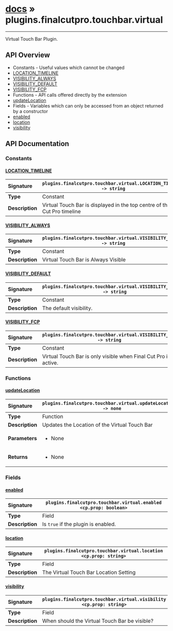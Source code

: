 # [docs](index.md) » plugins.finalcutpro.touchbar.virtual
---

Virtual Touch Bar Plugin.

## API Overview
* Constants - Useful values which cannot be changed
 * [LOCATION_TIMELINE](#location_timeline)
 * [VISIBILITY_ALWAYS](#visibility_always)
 * [VISIBILITY_DEFAULT](#visibility_default)
 * [VISIBILITY_FCP](#visibility_fcp)
* Functions - API calls offered directly by the extension
 * [updateLocation](#updatelocation)
* Fields - Variables which can only be accessed from an object returned by a constructor
 * [enabled](#enabled)
 * [location](#location)
 * [visibility](#visibility)

## API Documentation

### Constants

#### [LOCATION_TIMELINE](#location_timeline)
| <span style="float: left;">**Signature**</span> | <span style="float: left;">`plugins.finalcutpro.touchbar.virtual.LOCATION_TIMELINE -> string` </span>                                                          |
| -----------------------------------------------------|---------------------------------------------------------------------------------------------------------|
| **Type**                                             | Constant |
| **Description**                                      | Virtual Touch Bar is displayed in the top centre of the Final Cut Pro timeline |

#### [VISIBILITY_ALWAYS](#visibility_always)
| <span style="float: left;">**Signature**</span> | <span style="float: left;">`plugins.finalcutpro.touchbar.virtual.VISIBILITY_ALWAYS -> string` </span>                                                          |
| -----------------------------------------------------|---------------------------------------------------------------------------------------------------------|
| **Type**                                             | Constant |
| **Description**                                      | Virtual Touch Bar is Always Visible |

#### [VISIBILITY_DEFAULT](#visibility_default)
| <span style="float: left;">**Signature**</span> | <span style="float: left;">`plugins.finalcutpro.touchbar.virtual.VISIBILITY_DEFAULT -> string` </span>                                                          |
| -----------------------------------------------------|---------------------------------------------------------------------------------------------------------|
| **Type**                                             | Constant |
| **Description**                                      | The default visibility. |

#### [VISIBILITY_FCP](#visibility_fcp)
| <span style="float: left;">**Signature**</span> | <span style="float: left;">`plugins.finalcutpro.touchbar.virtual.VISIBILITY_FCP -> string` </span>                                                          |
| -----------------------------------------------------|---------------------------------------------------------------------------------------------------------|
| **Type**                                             | Constant |
| **Description**                                      | Virtual Touch Bar is only visible when Final Cut Pro is active. |

### Functions

#### [updateLocation](#updatelocation)
| <span style="float: left;">**Signature**</span> | <span style="float: left;">`plugins.finalcutpro.touchbar.virtual.updateLocation() -> none` </span>                                                          |
| -----------------------------------------------------|---------------------------------------------------------------------------------------------------------|
| **Type**                                             | Function |
| **Description**                                      | Updates the Location of the Virtual Touch Bar |
| **Parameters**                                       | <ul><li>None</li></ul> |
| **Returns**                                          | <ul><li>None</li></ul> |

### Fields

#### [enabled](#enabled)
| <span style="float: left;">**Signature**</span> | <span style="float: left;">`plugins.finalcutpro.touchbar.virtual.enabled <cp.prop: boolean>` </span>                                                          |
| -----------------------------------------------------|---------------------------------------------------------------------------------------------------------|
| **Type**                                             | Field |
| **Description**                                      | Is `true` if the plugin is enabled. |

#### [location](#location)
| <span style="float: left;">**Signature**</span> | <span style="float: left;">`plugins.finalcutpro.touchbar.virtual.location <cp.prop: string>` </span>                                                          |
| -----------------------------------------------------|---------------------------------------------------------------------------------------------------------|
| **Type**                                             | Field |
| **Description**                                      | The Virtual Touch Bar Location Setting |

#### [visibility](#visibility)
| <span style="float: left;">**Signature**</span> | <span style="float: left;">`plugins.finalcutpro.touchbar.virtual.visibility <cp.prop: string>` </span>                                                          |
| -----------------------------------------------------|---------------------------------------------------------------------------------------------------------|
| **Type**                                             | Field |
| **Description**                                      | When should the Virtual Touch Bar be visible? |

